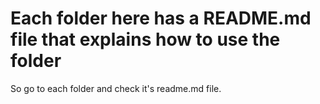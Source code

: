 # Each folder here has a README.md file that explains how to use the folder

So go to each folder and check it's readme.md file.